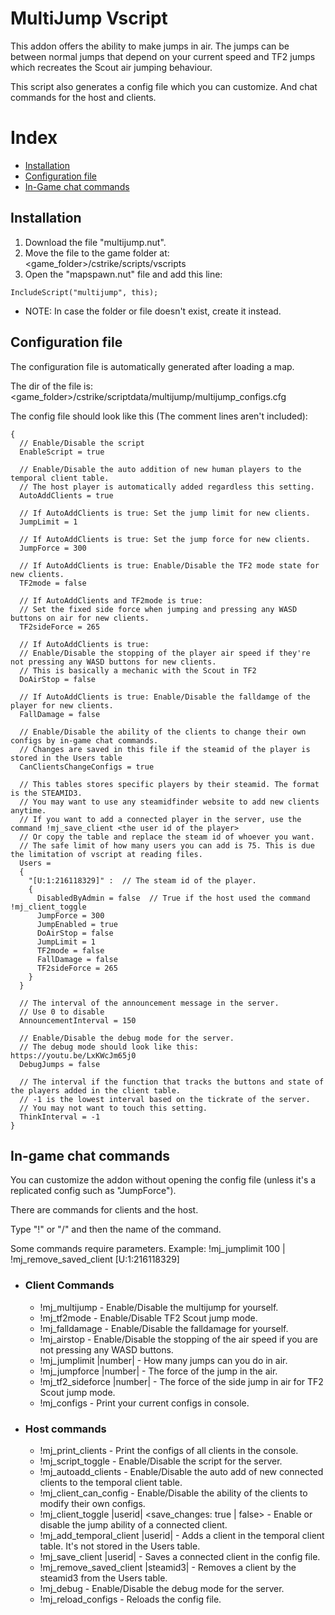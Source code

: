 # MultiJump Vscript
This addon offers the ability to make jumps in air. The jumps can be between normal jumps that depend on your current speed and TF2 jumps which recreates the Scout air jumping behaviour.

This script also generates a config file which you can customize. And chat commands for the host and clients.

# Index
- [Installation](#installation)
- [Configuration file](#configuration-file)
- [In-Game chat commands](#in-game-chat-commands)

## Installation
1. Download the file "multijump.nut".
2. Move the file to the game folder at: <game_folder>/cstrike/scripts/vscripts 
3. Open the "mapspawn.nut" file and add this line:
```squirrel
IncludeScript("multijump", this);
```
- NOTE: In case the folder or file doesn't exist, create it instead.

## Configuration file
The configuration file is automatically generated after loading a map. 

The dir of the file is: <game_folder>/cstrike/scriptdata/multijump/multijump_configs.cfg

The config file should look like this (The comment lines aren't included):
```squirrel
{
  // Enable/Disable the script
  EnableScript = true
  
  // Enable/Disable the auto addition of new human players to the temporal client table.
  // The host player is automatically added regardless this setting.
  AutoAddClients = true

  // If AutoAddClients is true: Set the jump limit for new clients.
  JumpLimit = 1

  // If AutoAddClients is true: Set the jump force for new clients.
  JumpForce = 300

  // If AutoAddClients is true: Enable/Disable the TF2 mode state for new clients.
  TF2mode = false

  // If AutoAddClients and TF2mode is true:
  // Set the fixed side force when jumping and pressing any WASD buttons on air for new clients.
  TF2sideForce = 265

  // If AutoAddClients is true: 
  // Enable/Disable the stopping of the player air speed if they're not pressing any WASD buttons for new clients.
  // This is basically a mechanic with the Scout in TF2
  DoAirStop = false

  // If AutoAddClients is true: Enable/Disable the falldamge of the player for new clients.
  FallDamage = false

  // Enable/Disable the ability of the clients to change their own configs by in-game chat commands.
  // Changes are saved in this file if the steamid of the player is stored in the Users table
  CanClientsChangeConfigs = true

  // This tables stores specific players by their steamid. The format is the STEAMID3.
  // You may want to use any steamidfinder website to add new clients anytime.
  // If you want to add a connected player in the server, use the command !mj_save_client <the user id of the player>
  // Or copy the table and replace the steam id of whoever you want.
  // The safe limit of how many users you can add is 75. This is due the limitation of vscript at reading files.
  Users =
  {
    "[U:1:216118329]" :  // The steam id of the player.
    {
      DisabledByAdmin = false  // True if the host used the command !mj_client_toggle
      JumpForce = 300
      JumpEnabled = true
      DoAirStop = false
      JumpLimit = 1
      TF2mode = false
      FallDamage = false
      TF2sideForce = 265
    }
  }

  // The interval of the announcement message in the server.
  // Use 0 to disable
  AnnouncementInterval = 150

  // Enable/Disable the debug mode for the server.
  // The debug mode should look like this: https://youtu.be/LxKWcJm65j0
  DebugJumps = false

  // The interval if the function that tracks the buttons and state of the players added in the client table.
  // -1 is the lowest interval based on the tickrate of the server.
  // You may not want to touch this setting.
  ThinkInterval = -1
} 
```

## In-game chat commands
You can customize the addon without opening the config file (unless it's a replicated config such as "JumpForce").

There are commands for clients and the host.

Type "!" or "/" and then the name of the command. 

Some commands require parameters. Example: !mj_jumplimit 100 | !mj_remove_saved_client [U:1:216118329]

- ### Client Commands
  - !mj_multijump - Enable/Disable the multijump for yourself.
  - !mj_tf2mode - Enable/Disable TF2 Scout jump mode.
  - !mj_falldamage - Enable/Disable the falldamage for yourself.
  - !mj_airstop - Enable/Disable the stopping of the air speed if you are not pressing any WASD buttons.
  - !mj_jumplimit |number| - How many jumps can you do in air.
  - !mj_jumpforce |number| - The force of the jump in the air.
  - !mj_tf2_sideforce |number| - The force of the side jump in air for TF2 Scout jump mode.
  - !mj_configs - Print your current configs in console.

- ### Host commands
  - !mj_print_clients - Print the configs of all clients in the console.
  - !mj_script_toggle - Enable/Disable the script for the server.
  - !mj_autoadd_clients - Enable/Disable the auto add of new connected clients to the temporal client table.
  - !mj_client_can_config - Enable/Disable the ability of the clients to modify their own configs.
  - !mj_client_toggle |userid| <save_changes: true | false> - Enable or disable the jump ability of a connected client.
  - !mj_add_temporal_client |userid| - Adds a client in the temporal client table. It's not stored in the Users table.
  - !mj_save_client |userid| - Saves a connected client in the config file.
  - !mj_remove_saved_client |steamid3| - Removes a client by the steamid3 from the Users table.
  - !mj_debug - Enable/Disable the debug mode for the server.
  - !mj_reload_configs - Reloads the config file.
  

